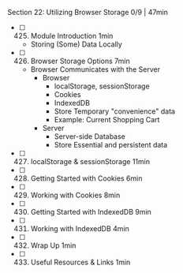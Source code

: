 Section 22: Utilizing Browser Storage 0/9 | 47min
- [ ] 425. Module Introduction 1min
  - Storing (Some) Data Locally
- [ ] 426. Browser Storage Options 7min
  - Browser Communicates with the Server
    - Browser
      - localStorage, sessionStorage
      - Cookies
      - IndexedDB
      - Store Temporary "convenience" data
      - Example: Current Shopping Cart
     - Server
       - Server-side Database
       - Store Essential and persistent data
- [ ] 427. localStorage & sessionStorage 11min
- [ ] 428. Getting Started with Cookies 6min
- [ ] 429. Working with Cookies 8min
- [ ] 430. Getting Started with IndexedDB 9min
- [ ] 431. Working with IndexedDB 4min
- [ ] 432. Wrap Up 1min
- [ ] 433. Useful Resources & Links 1min
